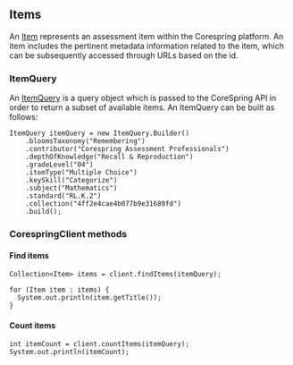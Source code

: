 ## Items

An [Item](/src/main/java/org/corespring/resource/Item.java) represents an assessment item within the Corespring
platform. An item includes the pertinent metadata information related to the item, which can be subsequently accessed
through URLs based on the id.

### ItemQuery

An [ItemQuery](/src/main/java/org/corespring/rest/ItemQuery.java) is a query object which is passed to the CoreSpring API in
order to return a subset of available items. An ItemQuery can be built as follows:

    ItemQuery itemQuery = new ItemQuery.Builder()
        .bloomsTaxonomy("Remembering")
        .contributor("Corespring Assessment Professionals")
        .depthOfKnowledge("Recall & Reproduction")
        .gradeLevel("04")
        .itemType("Multiple Choice")
        .keySkill("Categorize")
        .subject("Mathematics")
        .standard("RL.K.2")
        .collection("4ff2e4cae4b077b9e31689fd")
        .build();


### CorespringClient methods

#### Find items

    Collection<Item> items = client.findItems(itemQuery);

    for (Item item : items) {
      System.out.println(item.getTitle());
    }

#### Count items

    int itemCount = client.countItems(itemQuery);
    System.out.println(itemCount);
